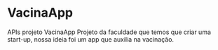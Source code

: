 # VacinaApp
APIs projeto VacinaApp
Projeto da faculdade que temos que criar uma start-up, nossa ideia foi um app que auxilia na vacinação.
